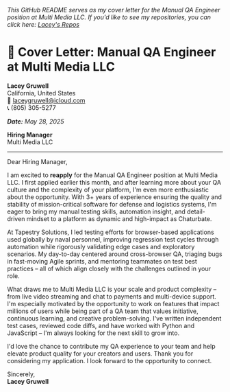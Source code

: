 _This GitHub README serves as my cover letter for the Manual QA Engineer position at Multi Media LLC. If you'd like to see my repositories,  you can click here: [Lacey's Repos]([url](https://github.com/lsikes0707?tab=repositories))_


# 📄 Cover Letter: Manual QA Engineer at Multi Media LLC

**Lacey Gruwell**  
California, United States  
📧 laceygruwell@icloud.com  
📞 (805) 305-5277  

_**Date:** May 28, 2025_  

**Hiring Manager**  
Multi Media LLC  

---

Dear Hiring Manager,

I am excited to **reapply** for the Manual QA Engineer position at Multi Media LLC. I first applied earlier this month, and after learning more about your QA culture and the complexity of your platform, I'm even more enthusiastic about the opportunity. With 3+ years of experience ensuring the quality and stability of mission-critical software for defense and logistics systems, I'm eager to bring my manual testing skills, automation insight, and detail-driven mindset to a platform as dynamic and high-impact as Chaturbate.

At Tapestry Solutions, I led testing efforts for browser-based applications used globally by naval personnel, improving regression test cycles through automation while rigorously validating edge cases and exploratory scenarios. My day-to-day centered around cross-browser QA, triaging bugs in fast-moving Agile sprints, and mentoring teammates on test best practices – all of which align closely with the challenges outlined in your role.

What draws me to Multi Media LLC is your scale and product complexity – from live video streaming and chat to payments and multi-device support. I'm especially motivated by the opportunity to work on features that impact millions of users while being part of a QA team that values initiative, continuous learning, and creative problem-solving. I've written independent test cases, reviewed code diffs, and have worked with Python and JavaScript – I'm always looking for the next skill to grow into.

I'd love the chance to contribute my QA experience to your team and help elevate product quality for your creators and users. Thank you for considering my application. I look forward to the opportunity to connect.

Sincerely,  
**Lacey Gruwell**
